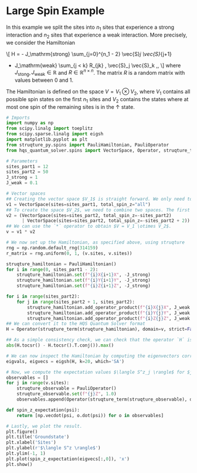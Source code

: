 # Large Spin Example


In this example we split the sites into $n_1$ sites that experience a strong interaction and $n_2$ sites that experience a weak interaction. More precisely, we consider the Hamiltonian

\\[
H = - J_\mathrm{strong} \sum_{j=0}^{n_1 - 2} \vec{S}_j \vec{S}_{j+1}
  + J_\mathrm{weak} \sum_{j < k} R_{jk} \, \vec{S}_j \vec{S}_k
  \,,
\\]
where $J_\mathrm{stong}, J_\mathrm{weak} \in \mathbb{R}$ and $R \in \mathbb{R}^{n \times n}$. The matrix $R$ is a random matrix with values between $0$ and $1$.

The Hamiltonian is defined on the space $V = V_1 \otimes V_2$, where $V_1$ contains all possible spin states on the first $n_1$ sites and
$V_2$ contains the states where at most one spin of the remaining sites is in the $\uparrow$ state.


```python
# Imports
import numpy as np
from scipy.linalg import toeplitz
from scipy.sparse.linalg import eigsh
import matplotlib.pyplot as plt
from struqture_py.spins import PauliHamiltonian, PauliOperator
from hqs_quantum_solver.spins import VectorSpace, Operator, struqture_term

# Parameters
sites_part1 = 12
sites_part2 = 50
J_strong = 1
J_weak = 0.1

# Vector spaces
## Creating the vector space $V_1$ is straight forward. We only need to call the VectorSpace constructor with the appropriate arguments.
v1 = VectorSpace(sites=sites_part1, total_spin_z="all")
## To create the space $V_2$, we need to combine two spaces. The first space just represents the state where all spins are in the $\downarrow$ state, and the second space represents the states where just one spin is in the $\uparrow$ state. We want a vector space that represents the states represented by both spaces combined. Using the `|` (or the `.span` method) the desired space is constructed from the individual spaces. Note that the total spin is measured in units of $\tfrac{1}{2}$.
v2 = (VectorSpace(sites=sites_part2, total_spin_z=-sites_part2)
      | VectorSpace(sites=sites_part2, total_spin_z=-sites_part2 + 2))
## We can use the `*` operator to obtain $V = V_1 \otimes V_2$.
v = v1 * v2

# We now set up the Hamiltonian, as specified above, using struqture
rng = np.random.default_rng(314159)
r_matrix = rng.uniform(0, 1, (v.sites, v.sites))

struqture_hamiltonian = PauliHamiltonian()
for i in range(0, sites_part1 - 2):
    struqture_hamiltonian.set(f"{i}X{i+1}X", -J_strong)
    struqture_hamiltonian.set(f"{i}Y{i+1}Y", -J_strong)
    struqture_hamiltonian.set(f"{i}Z{i+1}Z", -J_strong)

for i in range(sites_part2):
    for j in range(sites_part2 + 1, sites_part2):
        struqture_hamiltonian.add_operator_product(f"{i}X{j}X", J_weak * r_matrix[(i, j)])
        struqture_hamiltonian.add_operator_product(f"{i}Y{j}Y", J_weak * r_matrix[(i, j)])
        struqture_hamiltonian.add_operator_product(f"{i}Z{j}Z", J_weak * r_matrix[(i, j)])
## We can convert it to the HQS Quantum Solver format
H = Operator(struqture_term(struqture_hamiltonian), domain=v, strict=False)

## As a simple consistency check, we can check that the operator `H` is hermitian.
abs(H.tocsr() - H.tocsr().T.conj()).max()

# We can now inspect the Hamiltonian by computing the eigenvectors corresponding to the smallest eigenvalues of the operator.
eigvals, eigvecs = eigsh(H, k=20, which='SA')

# Now, we compute the expectation values $\langle S^z_j \rangle$ for $j = 0, \dots, n_1 + n_2 - 1$, as follows.
observables = []
for j in range(v.sites):
    struqture_observable = PauliOperator()
    struqture_observable.set(f"{j}Z", 1.0)
    observables.append(Operator(struqture_term(struqture_observable), domain=v))

def spin_z_expectation(psi):
    return [np.vecdot(psi, o.dot(psi)) for o in observables]

# Lastly, we plot the result.
plt.figure()
plt.title('Groundstate')
plt.xlabel('Sites')
plt.ylabel(r'$\langle S^z \rangle$')
plt.ylim(-1, 1)
plt.plot(spin_z_expectation(eigvecs[:,0]), 'x')
plt.show()
```
